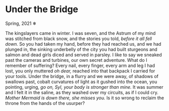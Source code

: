 <!-- emilia-snapshot-properties
Under the Bridge
2021/01/01
cygnus
emilia-snapshot-properties -->

<link rel="stylesheet" href="../../silver/selective/font.eb-garamond.css">

# Under the Bridge

Spring, 2021
❄

The kingslayers came in winter.
I was seven, and the Astrum of my mind
was stitched from black snow, and the stories you told,
*before it all fell down.* So you had taken my hand, before they had reached us,
and we had plunged in, the sinking underbelly of the city you had built
sturgeons and salmon and dead girls diced
and served in parsley. I like to say we sneaked past
the cameras and turbines, our own secret
adventure. What do I remember of suffering?
Every nail, every finger, every arm and leg
I had lost, you only muttered *oh dear,* reached into that
backpack I carried for your tools. Under the bridge, in a flurry
and we were away, of shadows of swallows past,
cobalt curvatures of light as it gushed into the ocean,
you pointing, urging, *go on, Syl, your body is stronger than mine.* It was summer
and I felt it in the saline, as they washed over my circuits,
as if I could cry. *Mother Mermaid is down there, she misses you.*
Is it so wrong to reclaim the throne from the hands of the usurper?

